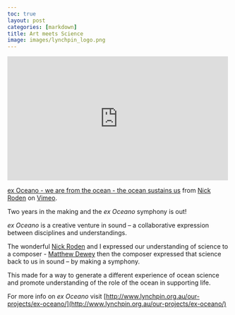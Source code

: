 ```yaml
---
toc: true
layout: post
categories: [markdown]
title: Art meets Science
image: images/lynchpin_logo.png
---
```

<iframe src="https://player.vimeo.com/video/80873449" width="500" height="281" frameborder="0" webkitallowfullscreen mozallowfullscreen allowfullscreen></iframe> <p><a href="https://vimeo.com/80873449">ex Oceano - we are from the ocean - the ocean sustains us</a> from <a href="https://vimeo.com/nickroden">Nick Roden</a> on <a href="https://vimeo.com">Vimeo</a>.</p>

Two years in the making and the *ex Oceano* symphony is out!

*ex Oceano* is a creative venture in sound – a collaborative expression between disciplines and understandings.

The wonderful [Nick Roden](https://twitter.com/nickproden) and I expressed our understanding of science to a composer - [Matthew Dewey](http://www.lynchpin.org.au/our-projects/ex-oceano/about-the-composer/) then the composer expressed that science back to us in sound – by making a symphony.

This made for a way to generate a different experience of ocean science and promote understanding of the role of the ocean in supporting life.

For more info on *ex Oceano* visit [http://www.lynchpin.org.au/our-projects/ex-oceano/](http://www.lynchpin.org.au/our-projects/ex-oceano/)
